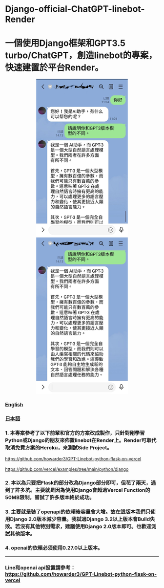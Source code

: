 # Django-official-ChatGPT-linebot-Render
# 一個使用Django框架和GPT3.5 turbo/ChatGPT，創造linebot的專案，快速建置於平台Render。


<div align="center">
  <img src="demo/demo1.png" width="300"/>
</div>

<div align="center">
  <img src="demo/demo2.png" width="300"/>
</div>

### [English](https://github.com/pyfbsdk59/Django-official-ChatGPT-linebot-Render/blob/main/README_en.md)
### [日本語](https://github.com/pyfbsdk59/Django-official-ChatGPT-linebot-Render/blob/main/README_jp.md)



### 1. 本專案參考了以下前輩和官方的方案改成製作，只針對剛學習Python或Django的朋友來佈置linebot在Render上。Render可取代取消免費方案的Heroku，來測試Side Project。

https://github.com/howarder3/GPT-Linebot-python-flask-on-vercel<br><br>
https://github.com/vercel/examples/tree/main/python/django


### 2. 本以為只要把Flask的部分改為Django部分即可，但花了兩天，遇到了許多坑。主要就是因為使用Django會超過Vercel Function的50MB限制，嘗試了許多版本終於成功。


### 3. 主要就是裝了openapi的依賴後容量會大增。故在這版本我們只使用Django 2.0版本減少容量。我試過Django 3.2以上版本會Build失敗。若沒有其他特別需求，建議使用Django 2.0版本即可。也歡迎測試其他版本。

### 4. openai的依賴必須使用0.27.0以上版本。
------
### Line和openai api設置請參考： https://github.com/howarder3/GPT-Linebot-python-flask-on-vercel
